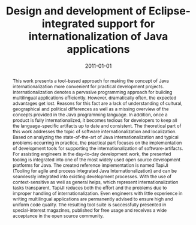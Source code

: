---
abstract: This work presents a tool-based approach for making the concept of Java
  internationalization more convenient for practical development projects. Internationalization
  denotes a pervasive programming approach for building multilingual applications
  efficiently. However, dramatically often, the expected advantages get lost. Reasons
  for this fact are a lack of understanding of cultural, geographical and political
  differences as well as a missing overview of the concepts provided in the Java programming
  language. In addition, once a product is fully internationalized, it becomes tedious
  for developers to keep all the language-specific artifacts up to date and consistent.
  The theoretical part of this work addresses the topic of software internationalization
  and localization. Based on analyzing the state-of-the-art of Java internationalization
  and typical problems occurring in practice, the practical part focuses on the implementation
  of development tools for supporting the internationalization of software-artifacts.
  For assisting engineers in the day-to-day development work, the presented tooling
  is integrated into one of the most widely used open source development platforms
  for Java. The created reference implementation is named TapiJI (Tooling for agile
  and process integrated Java Internationalization) and can be seamlessly integrated
  into existing development processes. With the use of context-sensitive as well as
  general helps, which represent internationalization tasks transparent, TapiJI reduces
  both the effort and the problems due to improper handling of internationalization.
  Even engineers with little experience in writing multilingual applications are permanently
  advised to ensure high and uniform code quality. The resulting tool suite is successfully
  presented in special-interest magazines, published for free usage and receives a
  wide acceptance in the open source community.
authors:
- Martin Reiterer
date: '2011-01-01'
featured: false
publication_types:
- '7'
publishDate: '2011-01-01'
title: Design and development of Eclipse-integrated support for internationalization
  of Java applications
url_pdf: ''
---